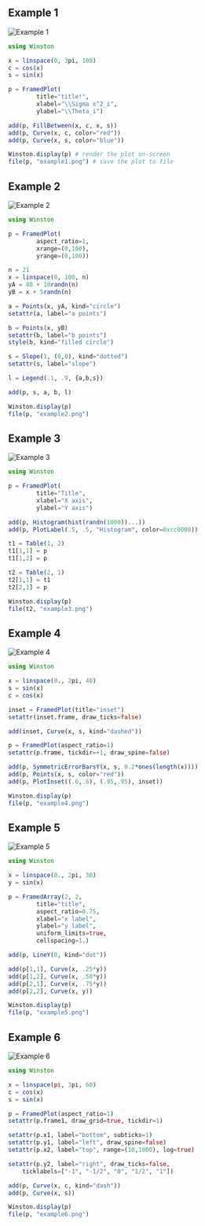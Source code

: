 Example 1
---------

![Example 1](http://www.cita.utoronto.ca/~nolta/julia/winston/examples/example1.png)

``` julia
using Winston

x = linspace(0, 3pi, 100)
c = cos(x)
s = sin(x)

p = FramedPlot(
        title="title!",
        xlabel="\\Sigma x^2_i",
        ylabel="\\Theta_i")

add(p, FillBetween(x, c, x, s))
add(p, Curve(x, c, color="red"))
add(p, Curve(x, s, color="blue"))

Winston.display(p) # render the plot on-screen
file(p, "example1.png") # save the plot to file
```

Example 2
---------

![Example 2](http://www.cita.utoronto.ca/~nolta/julia/winston/examples/example2.png)

``` julia
using Winston

p = FramedPlot(
        aspect_ratio=1,
        xrange=(0,100),
        yrange=(0,100))

n = 21
x = linspace(0, 100, n)
yA = 40 + 10randn(n)
yB = x + 5randn(n)

a = Points(x, yA, kind="circle")
setattr(a, label="a points")

b = Points(x, yB)
setattr(b, label="b points")
style(b, kind="filled circle")

s = Slope(1, (0,0), kind="dotted")
setattr(s, label="slope")

l = Legend(.1, .9, {a,b,s})

add(p, s, a, b, l)

Winston.display(p) 
file(p, "example2.png")
```

Example 3
---------

![Example 3](http://www.cita.utoronto.ca/~nolta/julia/winston/examples/example3.png)

``` julia
using Winston

p = FramedPlot(
        title="Title",
        xlabel="X axis",
        ylabel="Y axis")

add(p, Histogram(hist(randn(1000))...))
add(p, PlotLabel(.5, .5, "Histogram", color=0xcc0000))

t1 = Table(1, 2)
t1[1,1] = p
t1[1,2] = p

t2 = Table(2, 1)
t2[1,1] = t1
t2[2,1] = p

Winston.display(p) 
file(t2, "example3.png")
```

Example 4
---------

![Example 4](http://www.cita.utoronto.ca/~nolta/julia/winston/examples/example4.png)

``` julia
using Winston

x = linspace(0., 2pi, 40)
s = sin(x)
c = cos(x)

inset = FramedPlot(title="inset")
setattr(inset.frame, draw_ticks=false)

add(inset, Curve(x, s, kind="dashed"))

p = FramedPlot(aspect_ratio=1)
setattr(p.frame, tickdir=+1, draw_spine=false)

add(p, SymmetricErrorBarsY(x, s, 0.2*ones(length(x))))
add(p, Points(x, s, color="red"))
add(p, PlotInset((.6,.6), (.95,.95), inset))

Winston.display(p) 
file(p, "example4.png")
```

Example 5
---------

![Example 5](http://www.cita.utoronto.ca/~nolta/julia/winston/examples/example5.png)

``` julia
using Winston

x = linspace(0., 2pi, 30)
y = sin(x)

p = FramedArray(2, 2,
        title="title",
        aspect_ratio=0.75,
        xlabel="x label",
        ylabel="y label",
        uniform_limits=true,
        cellspacing=1.)

add(p, LineY(0, kind="dot"))

add(p[1,1], Curve(x, .25*y))
add(p[1,2], Curve(x, .50*y))
add(p[2,1], Curve(x, .75*y))
add(p[2,2], Curve(x, y))

Winston.display(p) 
file(p, "example5.png")
```

Example 6
---------

![Example 6](http://www.cita.utoronto.ca/~nolta/julia/winston/examples/example6.png)

``` julia
using Winston

x = linspace(pi, 3pi, 60)
c = cos(x)
s = sin(x)

p = FramedPlot(aspect_ratio=1)
setattr(p.frame1, draw_grid=true, tickdir=1)

setattr(p.x1, label="bottom", subticks=1)
setattr(p.y1, label="left", draw_spine=false)
setattr(p.x2, label="top", range=(10,1000), log=true)

setattr(p.y2, label="right", draw_ticks=false,
    ticklabels=["-1", "-1/2", "0", "1/2", "1"])

add(p, Curve(x, c, kind="dash"))
add(p, Curve(x, s))

Winston.display(p) 
file(p, "example6.png")
```


